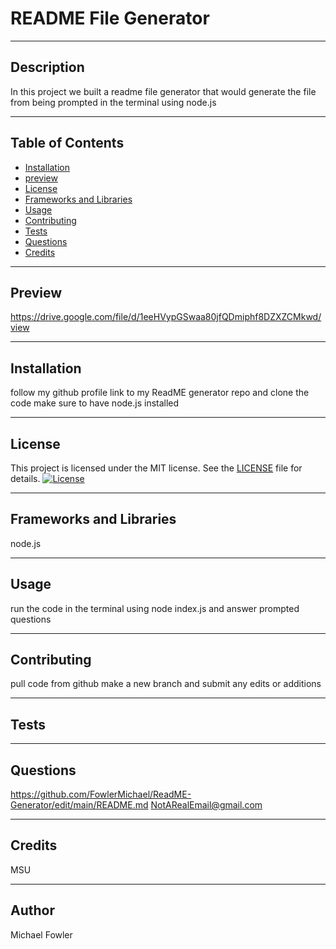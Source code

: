 
  # README File Generator
  <hr>

  ## Description
  In this project we built a readme file generator that would generate the file from being prompted in the terminal using node.js
  <hr>

  ## Table of Contents
  * [Installation](#installation)
  * [preview](#preview)
  * [License](#license)
  * [Frameworks and Libraries](#frameworks-and-libraries)
  * [Usage](#usage)
  * [Contributing](#contributing)
  * [Tests](#tests)
  * [Questions](#questions)
  * [Credits](#credits)
  <hr>

  ## Preview
   https://drive.google.com/file/d/1eeHVypGSwaa80jfQDmiphf8DZXZCMkwd/view
   <hr>

  ## Installation
   follow my github profile link to my ReadME generator repo and clone the code make sure to have node.js installed
   <hr>

   ## License

This project is licensed under the MIT license. See the [LICENSE](LICENSE) file for details.
   [![License](https://img.shields.io/badge/License-MIT-blue.svg)](LICENSE)
   
   <hr>

  ## Frameworks and Libraries
   node.js
   <hr>

  ## Usage
  run the code in the terminal using node index.js and answer prompted questions
  <hr>

  ## Contributing
  pull code from github make a new branch and submit any edits or additions
  <hr>

  ## Tests
  
  <hr>

  ## Questions
  https://github.com/FowlerMichael/ReadME-Generator/edit/main/README.md
  NotARealEmail@gmail.com
  <hr>


  ## Credits
   MSU
   <hr>

  ## Author
   Michael Fowler

